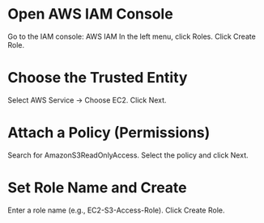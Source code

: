 # Open AWS IAM Console
Go to the IAM console: AWS IAM
In the left menu, click Roles.
Click Create Role.

# Choose the Trusted Entity
Select AWS Service → Choose EC2.
Click Next.

# Attach a Policy (Permissions)
Search for AmazonS3ReadOnlyAccess.
Select the policy and click Next.

# Set Role Name and Create
Enter a role name (e.g., EC2-S3-Access-Role).
Click Create Role.